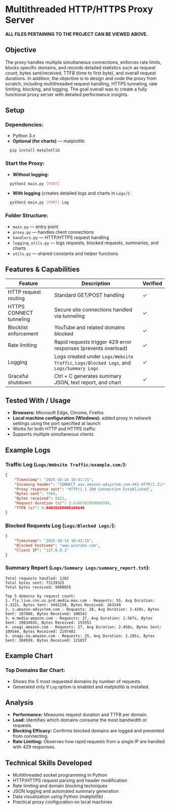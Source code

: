# Multithreaded HTTP/HTTPS Proxy Server

**ALL FILES PERTAINING TO THE PROJECT CAN BE VIEWED ABOVE.**

## Objective

The proxy handles multiple simultaneous connections, enforces rate limits, blocks specific domains, and records detailed statistics such as request count, bytes sent/received, TTFB (time to first byte), and overall request durations. In addition, the objective is to design and code the proxy from scratch, including multithreaded request handling, HTTPS tunneling, rate limiting, blocking, and logging. The goal overall was to create a fully functional proxy server with detailed performance insights.

## Setup

### Dependencies:
- Python 3.x
- **Optional (for charts)** — matplotlib:
```bash
  pip install matplotlib
```

### Start the Proxy:
- **Without logging:**
```bash
  python3 main.py [PORT]
```

- **With logging** (creates detailed logs and charts in `Logs/`):
```bash
  python3 main.py [PORT] Log
```

### Folder Structure:
- `main.py` — entry point
- `proxy.py` — handles client connections
- `handlers.py` — HTTP/HTTPS request handling
- `logging_utils.py` — logs requests, blocked requests, summaries, and charts
- `utils.py` — shared constants and helper functions

## Features & Capabilities

| Feature | Description | Verified |
|---------|-------------|----------|
| HTTP request routing | Standard GET/POST handling | ✓ |
| HTTPS CONNECT tunneling | Secure site connections handled via tunneling | ✓ |
| Blocklist enforcement | YouTube and related domains blocked | ✓ |
| Rate limiting | Rapid requests trigger 429 error responses (prevents overload) | ✓ |
| Logging | Logs created under `Logs/Website Traffic`, `Logs/Blocked Logs`, and `Logs/Summary Logs` | ✓ |
| Graceful shutdown | Ctrl + C generates summary JSON, text report, and chart | ✓ |

## Tested With / Usage

- **Browsers:** Microsoft Edge, Chrome, Firefox
- **Local machine configuration (Windows):** added proxy in network settings using the port specified at launch
- Works for both HTTP and HTTPS traffic
- Supports multiple simultaneous clients

## Example Logs

### Traffic Log (`Logs/Website Traffic/example.com/`):
```json
{
    "Timestamp": "2025-10-14 18:41:21",
    "Incoming header": "CONNECT aax.amazon-adsystem.com:443 HTTP/1.1\r\nUser-Agent: Mozilla/5.0 (Windows NT 10.0; Win64; x64; rv:143.0) Gecko/20100101 Firefox/143.0\r\nProxy-Connection: keep-alive\r\nConnection: keep-alive\r\nHost: aax.amazon-adsystem.com:443\r\n\r\n",
    "Proxy response sent": "HTTP/1.1 200 Connection Established",
    "Bytes sent": 7404,
    "Bytes received": 5821,
    "Request duration (s)": 2.6146761999989394,
    "TTFB (s)": 0.04020260000106646
}
```

### Blocked Requests Log (`Logs/Blocked Logs/`):
```json
{
    "Timestamp": "2025-10-14 18:42:15",
    "Blocked hostname": "www.youtube.com",
    "Client IP": "127.0.0.1"
}
```

### Summary Report (`Logs/Summary Logs/summary_report.txt`):
```
Total requests handled: 1202
Total bytes sent: 73139325
Total bytes received: 9988055

Top 5 domains by request count:
1. fly.live.cnn.us.prd.media.max.com - Requests: 55, Avg Duration: 2.322s, Bytes Sent: 5492150, Bytes Received: 263549
2. s.amazon-adsystem.com - Requests: 28, Avg Duration: 2.420s, Bytes Sent: 187808, Bytes Received: 100542
3. m.media-amazon.com - Requests: 27, Avg Duration: 2.567s, Bytes Sent: 19834935, Bytes Received: 155551
4. unagi.amazon.com - Requests: 27, Avg Duration: 2.450s, Bytes Sent: 109544, Bytes Received: 2197401
5. unagi-na.amazon.com - Requests: 25, Avg Duration: 2.285s, Bytes Sent: 104939, Bytes Received: 121837
```

## Example Chart

### Top Domains Bar Chart:
- Shows the 5 most requested domains by number of requests.
- Generated only if `Log` option is enabled and matplotlib is installed.

## Analysis

- **Performance:** Measures request duration and TTFB per domain.
- **Load:** Identifies which domains consume the most bandwidth or requests.
- **Blocking Efficacy:** Confirms blocked domains are logged and prevented from connecting.
- **Rate Limiting:** Observes how rapid requests from a single IP are handled with 429 responses.

## Technical Skills Developed

- Multithreaded socket programming in Python
- HTTP/HTTPS request parsing and header modification
- Rate limiting and domain blocking techniques
- JSON logging and automated summary generation
- Data visualization using Python (matplotlib)
- Practical proxy configuration on local machines
